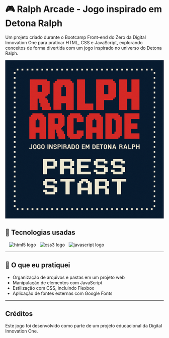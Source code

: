 # 🎮 Ralph Arcade - Jogo inspirado em Detona Ralph

Um projeto criado durante o Bootcamp Front-end do Zero da Digital Innovation One para praticar HTML, CSS e JavaScript, explorando conceitos de forma divertida com um jogo inspirado no universo do Detona Ralph.

<p align="center">
  <img src="./src/images/ralph-capa.png" alt="Capa do Jogo" />
</p>

## 🚀 Tecnologias usadas

<img width="12" /><img src="https://cdn.jsdelivr.net/gh/devicons/devicon/icons/html5/html5-original.svg" height="30" alt="html5 logo"  /><img width="12" /><img src="https://cdn.jsdelivr.net/gh/devicons/devicon/icons/css3/css3-original.svg" height="30" alt="css3 logo"  /><img width="12" /><img src="https://cdn.jsdelivr.net/gh/devicons/devicon/icons/javascript/javascript-original.svg" height="30" alt="javascript logo"  />

---

## 🧠 O que eu pratiquei

- Organização de arquivos e pastas em um projeto web
- Manipulação de elementos com JavaScript
- Estilização com CSS, incluindo Flexbox
- Aplicação de fontes externas com Google Fonts

---

## Créditos
Este jogo foi desenvolvido como parte de um projeto educacional da Digital Innovation One.